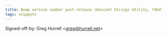 ```yaml
---
title: Bump version number post-release (Wincent Strings Utility, fdb4707)
tags: snippets
---
```


Signed-off-by: Greg Hurrell &lt;greg@hurrell.net&gt;
